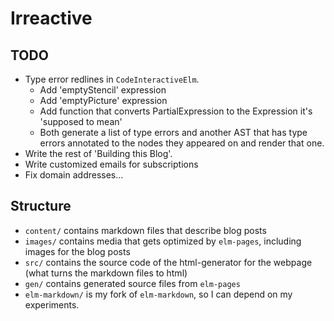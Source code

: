 # Irreactive

## TODO

* Type error redlines in `CodeInteractiveElm`.
  * Add 'emptyStencil' expression
  * Add 'emptyPicture' expression
  * Add function that converts PartialExpression to the Expression it's 'supposed to mean'
  * Both generate a list of type errors and another AST that has type errors annotated to the nodes they appeared on and render that one.
* Write the rest of 'Building this Blog'.
* Write customized emails for subscriptions
* Fix domain addresses...

## Structure

* `content/` contains markdown files that describe blog posts
* `images/` contains media that gets optimized by `elm-pages`, including images for the blog posts
* `src/` contains the source code of the html-generator for the webpage (what turns the markdown files to html)
* `gen/` contains generated source files from `elm-pages`
* `elm-markdown/` is my fork of `elm-markdown`, so I can depend on my experiments.
